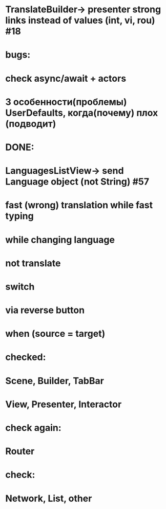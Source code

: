 # TranslateBuilder-> presenter strong links instead of values (int, vi, rou) #18

# bugs:

# check async/await + actors
# 3 особенности(проблемы) UserDefaults, когда(почему) плох (подводит)

# DONE: 
# LanguagesListView-> send Language object (not String) #57

# fast (wrong) translation while fast typing

# while changing language
# not translate

# switch
# via reverse button
# when (source = target)



# checked:
# Scene, Builder, TabBar
# View, Presenter, Interactor

# check again:
# Router

# check:
# Network, List, other
        


